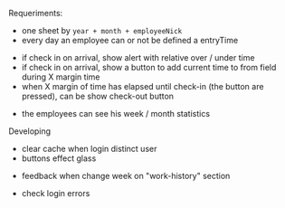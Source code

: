 Requeriments:
+ one sheet by `year + month + employeeNick`
+ every day an employee can or not be defined a entryTime
- if check in on arrival, show alert with relative over / under time
- if check in on arrival, show a button to add current time to from field during X margin time
- when X margin of time has elapsed until check-in (the button are pressed), can be show check-out button 
+ the employees can see his week / month statistics

Developing
- clear cache when login distinct user
- buttons effect glass
+ feedback when change week on "work-history" section
- check login errors